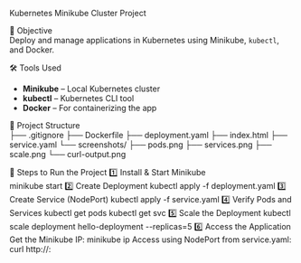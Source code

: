 
 Kubernetes Minikube Cluster Project

 📌 Objective  
Deploy and manage applications in Kubernetes using Minikube, `kubectl`, and Docker.  

 🛠 Tools Used  
- **Minikube** – Local Kubernetes cluster  
- **kubectl** – Kubernetes CLI tool  
- **Docker** – For containerizing the app  

 📂 Project Structure  
    ├── .gitignore
    ├── Dockerfile
    ├── deployment.yaml
    ├── index.html
    ├── service.yaml
    └── screenshots/
    ├── pods.png
    ├── services.png
    ├── scale.png
    └── curl-output.png
 
🚀 Steps to Run the Project
 1️⃣ Install & Start Minikube  
    minikube start
2️⃣ Create Deployment
    kubectl apply -f deployment.yaml
3️⃣ Create Service (NodePort)
    kubectl apply -f service.yaml
4️⃣ Verify Pods and Services
    kubectl get pods
    kubectl get svc
5️⃣ Scale the Deployment
    kubectl scale deployment hello-deployment --replicas=5
6️⃣ Access the Application
Get the Minikube IP:
    minikube ip
Access using NodePort from service.yaml:
    curl http://<minikube-ip>:<nodeport>
